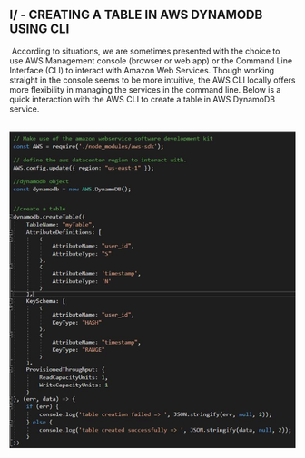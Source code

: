 ##  I/ - CREATING A TABLE IN AWS DYNAMODB USING CLI
​
According to situations, we are sometimes presented with the choice to use AWS Management console (browser or web app) or the Command Line Interface (CLI) to interact with Amazon Web Services. Though working straight in the console seems to be more intuitive, the AWS CLI locally offers more flexibility in managing the services in the command line. Below is a quick interaction with the AWS CLI to create a table in AWS DynamoDB service.

​
&nbsp;&nbsp;&nbsp;&nbsp;&nbsp;&nbsp;&nbsp;&nbsp;&nbsp;&nbsp;&nbsp;&nbsp;&nbsp;![jpg](/images/table_aws.jpg)
